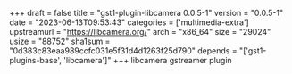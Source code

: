 +++
draft = false
title = "gst1-plugin-libcamera 0.0.5-1"
version = "0.0.5-1"
date = "2023-06-13T09:53:43"
categories = ['multimedia-extra']
upstreamurl = "https://libcamera.org/"
arch = "x86_64"
size = "29024"
usize = "88752"
sha1sum = "0d383c83eaa989ccfc031e5f31d4d1263f25d790"
depends = "['gst1-plugins-base', 'libcamera']"
+++
libcamera gstreamer plugin